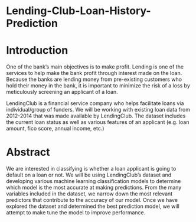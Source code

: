 # Lending-Club-Loan-History-Prediction

# Introduction

One of the bank’s main objectives is to make profit. Lending is one of the services to help make the bank profit through interest made on the loan. Because the banks are lending money from pre-existing customers who hold their money in the bank, it is important to minimize the risk of a loss by meticulously screening an applicant of a loan. 

LendingClub is a financial service company who helps facilitate loans via individual/group of funders. We will be working with existing loan data from 2012-2014 that was made available by LendingClub. The dataset includes the current loan status as well as various features of an applicant (e.g. loan amount, fico score, annual income, etc.) 

# Abstract

We are interested in classifying is whether a loan applicant is going to default on a loan or not. We will be using LendingClub’s dataset and developing various machine learning classification models to determine which model is the most accurate at making predictions. From the many variables included in the dataset, we narrow down the most relevant predictors that contribute to the accuracy of our model. Once we have explored the dataset and determined the best prediction model, we will attempt to make tune the model to improve performance.
